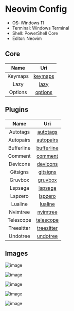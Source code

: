 # Neovim Config

- OS: Windows 11
- Terminal: Windows Terminal
- Shell: PowerShell Core
- Editor: Neovim

## Core

|  Name   |                                        Uri                                         |
| :-----: | :--------------------------------------------------------------------------------: |
| Keymaps | [keymaps](https://github.com/mezdelex/NeovimConfig/blob/main/lua/core/keymaps.lua) |
|  Lazy   |    [lazy](https://github.com/mezdelex/NeovimConfig/blob/main/lua/core/lazy.lua)    |
| Options | [options](https://github.com/mezdelex/NeovimConfig/blob/main/lua/core/options.lua) |

## Plugins

|    Name    |                                             Uri                                             |
| :--------: | :-----------------------------------------------------------------------------------------: |
|  Autotags  |   [autotags](https://github.com/mezdelex/NeovimConfig/tree/main/lua/plugins/autotags.lua)   |
| Autopairs  |  [autopairs](https://github.com/mezdelex/NeovimConfig/tree/main/lua/plugins/autopairs.lua)  |
| Bufferline | [bufferline](https://github.com/mezdelex/NeovimConfig/tree/main/lua/plugins/bufferline.lua) |
|  Comment   |    [comment](https://github.com/mezdelex/NeovimConfig/tree/main/lua/plugins/comment.lua)    |
|  Devicons  |   [devicons](https://github.com/mezdelex/NeovimConfig/tree/main/lua/plugins/devicons.lua)   |
|  Gitsigns  |   [gitsigns](https://github.com/mezdelex/NeovimConfig/tree/main/lua/plugins/gitsigns.lua)   |
|  Gruvbox   |    [gruvbox](https://github.com/mezdelex/NeovimConfig/blob/main/lua/plugins/gruvbox.lua)    |
|  Lspsaga   |    [lspsaga](https://github.com/mezdelex/NeovimConfig/tree/main/lua/plugins/lspsaga.lua)    |
|  Lspzero   |    [lspzero](https://github.com/mezdelex/NeovimConfig/tree/main/lua/plugins/lspzero.lua)    |
|  Lualine   |    [lualine](https://github.com/mezdelex/NeovimConfig/tree/main/lua/plugins/lualine.lua)    |
|  Nvimtree  |   [nvimtree](https://github.com/mezdelex/NeovimConfig/tree/main/lua/plugins/nvimtree.lua)   |
| Telescope  |  [telescope](https://github.com/mezdelex/NeovimConfig/tree/main/lua/plugins/telescope.lua)  |
| Treesitter | [treesitter](https://github.com/mezdelex/NeovimConfig/tree/main/lua/plugins/treesitter.lua) |
|  Undotree  |   [undotree](https://github.com/mezdelex/NeovimConfig/tree/main/lua/plugins/undotree.lua)   |

## Images

![image](https://user-images.githubusercontent.com/59997405/217385236-94841285-9dbe-4dce-a69e-857b553108d7.png)

![image](https://user-images.githubusercontent.com/59997405/218339651-c01bff73-3e0f-41d1-9432-00a6e3668bd7.png)

![image](https://user-images.githubusercontent.com/59997405/217385344-fa9e583a-ca58-41b6-8e58-e98c94c240f1.png)

![image](https://user-images.githubusercontent.com/59997405/217385415-666af4ad-8008-478b-9e38-4b93ed37d061.png)

![image](https://user-images.githubusercontent.com/59997405/217385455-30304fb6-f188-4783-a150-5485aee9e8c3.png)
